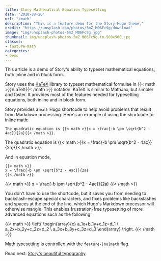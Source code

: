 ```yaml
---
title: Story Mathematical Equation Typesetting
date: "2018-08-20"
url: "/math"
description: "This is a feature demo for the Story Hugo theme."
credit: "https://unsplash.com/photos/5mZ_M06Fc9g/download"
image: "img/unsplash-photos-5mZ_M06Fc9g.jpg"
thumbnail: img/unsplash-photos-5mZ_M06Fc9g.tn-500x500.jpg
classes:
- feature-math
categories:
- Demo
---
```

This article is a demo of Story's ability to typeset mathematical equations,
both inline and in block form.
<!--more-->

Story uses the [KaTeX](https://khan.github.io/KaTeX/) library to typeset
mathematical formulae in {{< math >}}\LaTeX{{< /math >}} notation. KaTeX is
similar to MathJax, but simpler and faster. It provides most of the features
needed for typesetting equations, both inline and in block form.

Story provides a `math` Hugo shortcode to help avoid problems that result from
Markdown processing. Here's an example of using the shortcode for inline math:

<pre><code>The quadratic equation is &#123;{< math >}}x = \frac{-b \pm \sqrt{b^2 - 4ac}}{2a}&#123;{< /math >}}.</code></pre>

The quadratic equation is {{< math >}}x = \frac{-b \pm \sqrt{b^2 - 4ac}}{2a}{{< /math >}}.

And in equation mode,

<pre><code>&#123;{< math >}}
x = \frac{-b \pm \sqrt{b^2 - 4ac}}{2a}
&#123;{< /math >}}</code></pre>

{{< math >}}
x = \frac{-b \pm \sqrt{b^2 - 4ac}}{2a}
{{< /math >}}

You don't have to use the shortcode, but it saves you from needing to
backslash-escape special characters, and fixes problems like backslashes and
spaces at the end of the line, which Hugo's Markdown processor will otherwise
mangle. This enables frustration-free typesetting of more advanced equations
such as the following:

{{< math >}}
\left\{
\begin{array}{c}
a_1x+b_1y+c_1z=d_1 \\
a_2x+b_2y+c_2z=d_2 \\
a_3x+b_3y+c_3z=d_3
\end{array}
\right.
{{< /math >}}

Math typesetting is controlled with the `feature-[no]math` flag.

Read next: [Story's beautiful typography](/typography/).
